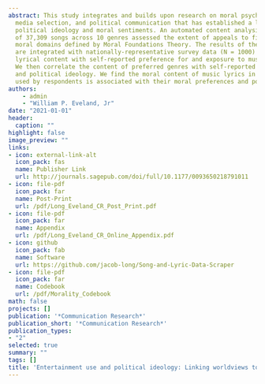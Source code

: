 ```yaml
---
abstract: This study integrates and builds upon research on moral psychology, entertainment
  media selection, and political communication that has established a link between
  political ideology and moral sentiments. An automated content analysis of the lyrics
  of 37,309 songs across 10 genres assessed the extent of appeals to five different
  moral domains defined by Moral Foundations Theory. The results of the content analysis
  are integrated with nationally-representative survey data (N = 1000) by linking
  lyrical content with self-reported preference for and exposure to musical genres.
  We then correlate the content of preferred genres with self-reported moral sentiments
  and political ideology. We find the moral content of music lyrics in the genres
  used by respondents is associated with their moral preferences and political ideology.
authors:
    - admin
    - "William P. Eveland, Jr"
date: "2021-01-01"
header:
  caption: ""
highlight: false
image_preview: ""
links:
- icon: external-link-alt
  icon_pack: fas
  name: Publisher Link
  url: http://journals.sagepub.com/doi/full/10.1177/0093650218791011
- icon: file-pdf
  icon_pack: far
  name: Post-Print
  url: /pdf/Long_Eveland_CR_Post_Print.pdf
- icon: file-pdf
  icon_pack: far
  name: Appendix
  url: /pdf/Long_Eveland_CR_Online_Appendix.pdf
- icon: github
  icon_pack: fab
  name: Software
  url: https://github.com/jacob-long/Song-and-Lyric-Data-Scraper
- icon: file-pdf
  icon_pack: far
  name: Codebook
  url: /pdf/Morality_Codebook
math: false
projects: []
publication: '*Communication Research*'
publication_short: '*Communication Research*'
publication_types:
- "2"
selected: true
summary: ""
tags: []
title: 'Entertainment use and political ideology: Linking worldviews to media content'
---
```

